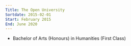 ```yaml
---
Title: The Open University
Sortdate: 2015-02-01
Start: February 2015
End: June 2020
---
```


* Bachelor of Arts (Honours) in Humanities (First Class)